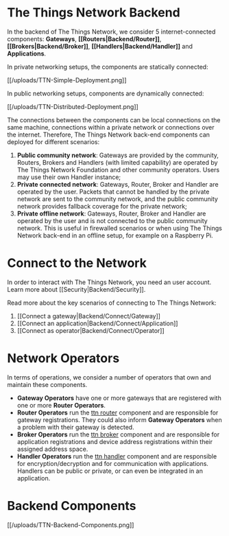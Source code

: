 # The Things Network Backend

In the backend of The Things Network, we consider 5 internet-connected components:
**Gateways**, **[[Routers|Backend/Router]]**, **[[Brokers|Backend/Broker]]**, **[[Handlers|Backend/Handler]]** and **Applications**.

In private networking setups, the components are statically connected:

[[/uploads/TTN-Simple-Deployment.png]]

In public networking setups, components are dynamically connected:

[[/uploads/TTN-Distributed-Deployment.png]]

The connections between the components can be local connections on the same machine, connections within a private network or connections over the internet. Therefore, The Things Network back-end components can deployed for different scenarios:

1. **Public community network**: Gateways are provided by the community, Routers, Brokers and Handlers (with limited capability) are operated by The Things Network Foundation and other community operators. Users may use their own Handler instance;
2. **Private connected network**: Gateways, Router, Broker and Handler are operated by the user. Packets that cannot be handled by the private network are sent to the community network, and the public community network provides fallback coverage for the private network;
3. **Private offline network**: Gateways, Router, Broker and Handler are operated by the user and is not connected to the public community network. This is useful in firewalled scenarios or when using The Things Network back-end in an offline setup, for example on a Raspberry Pi.

# Connect to the Network

In order to interact with The Things Network, you need an user account. Learn more about [[Security|Backend/Security]].

Read more about the key scenarios of connecting to The Things Network:

1. [[Connect a gateway|Backend/Connect/Gateway]]
2. [[Connect an application|Backend/Connect/Application]]
3. [[Connect as operator|Backend/Connect/Operator]]

# Network Operators

In terms of operations, we consider a number of operators that own and maintain these components.

* **Gateway Operators** have one or more gateways that are registered with one or more **Router Operators**.
* **Router Operators** run the [ttn router](ttn/ttn_router) component and are responsible for gateway registrations. They could also inform **Gateway Operators** when a problem with their gateway is detected.
* **Broker Operators** run the [ttn broker](ttn/ttn_broker) component and are responsible for application registrations and device address registrations within their assigned address space.
* **Handler Operators** run the [ttn handler](ttn/ttn_handler) component and are responsible for encryption/decryption and for communication with applications. Handlers can be public or private, or can even be integrated in an application.

# Backend Components

[[/uploads/TTN-Backend-Components.png]]
